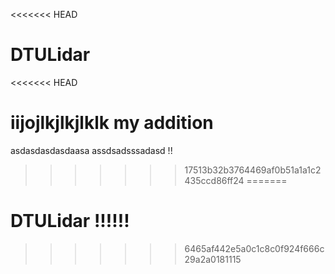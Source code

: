 <<<<<<< HEAD
# DTULidar
<<<<<<< HEAD

iijojlkjlkjlklk
my addition
=======
asdasdasdasdaasa
assdsadsssadasd
!!

>>>>>>> 17513b32b3764469af0b51a1a1c2435ccd86ff24
=======
# DTULidar !!**!!**!!  
>>>>>>> 6465af442e5a0c1c8c0f924f666c29a2a0181115
